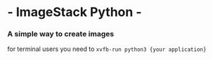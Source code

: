 # - ImageStack Python -

### A simple way to create images

for terminal users you need to ```xvfb-run python3 {your application}```